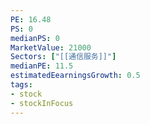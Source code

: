 ```yaml
---
PE: 16.48
PS: 0
medianPS: 0
MarketValue: 21000
Sectors: ["[[通信服务]]"]
medianPE: 11.5
estimatedEearningsGrowth: 0.5
tags:
- stock
- stockInFocus 
---
```



